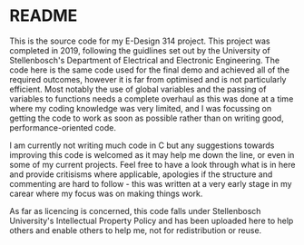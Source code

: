 # README #

This is the source code for my E-Design 314 project. This project was completed in 2019, following the guidlines set out by the University of Stellenbosch's Department of Electrical and Electronic Engineering. The code here is the same code used for the final demo and achieved all of the required outcomes, however it is far from optimised and is not particularly efficient. Most notably the use of global variables and the passing of variables to functions needs a complete overhaul as this was done at a time where my coding knowledge was very limited, and I was focussing on getting the code to work as soon as possible rather than on writing good, performance-oriented code.

I am currently not writing much code in C but any suggestions towards improving this code is welcomed as it may help me down the line, or even in some of my current projects. Feel free to have a look through what is in here and provide critisisms where applicable, apologies if the structure and commenting are hard to follow - this was written at a very early stage in my carear where my focus was on making things work.

As far as licencing is concerned, this code falls under Stellenbosch University's Intellectual Property Policy and has been uploaded here to help others and enable others to help me, not for redistribution or reuse.
